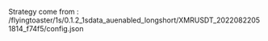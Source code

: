 Strategy come from : /flyingtoaster/1s/0.1.2_1sdata_auenabled_longshort/XMRUSDT_20220822051814_f74f5/config.json